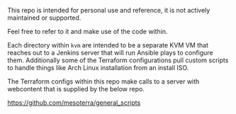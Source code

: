 This repo is intended for personal use and reference, it is not actively maintained or supported.

Feel free to refer to it and make use of the code within.

Each directory within `kvm` are intended to be a separate KVM VM that reaches out to a Jenkins server that will run Ansible plays to configure them. Additionally some of the Terraform configurations pull custom scripts to handle things like Arch Linux installation from an install ISO.

The Terraform configs within this repo make calls to a server with webcontent that is supplied by the below repo.

https://github.com/mesoterra/general_scripts
